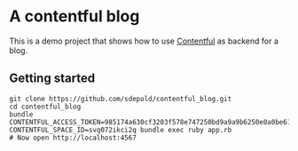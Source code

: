 # A contentful blog

This is a demo project that shows how to use [Contentful](https://www.contentful.com) as backend for a blog.

## Getting started

```
git clone https://github.com/sdepold/contentful_blog.git
cd contentful_blog
bundle
CONTENTFUL_ACCESS_TOKEN=985174a630cf3203f578e747250bd9a9a9b6250e0a0be61367c2e9338b82d983 CONTENTFUL_SPACE_ID=svq072ikci2q bundle exec ruby app.rb
# Now open http://localhost:4567
```
